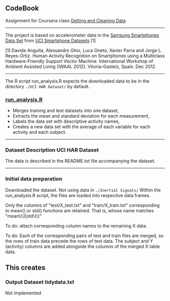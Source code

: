 
## CodeBook
Assignment for Coursera class [Getting and Cleaning Data](https://class.coursera.org/getdata-002)

---

The project is based on accelerometer data in the
[Samsung Smartphones Data Set](https://d396qusza40orc.cloudfront.net/getdata%2Fprojectfiles%2FUCI%20HAR%20Dataset.zip "Download Smartphone Data")
from [UCI Smartphone Datasets](http://archive.ics.uci.edu/ml/datasets/Human+Activity+Recognition+Using+Smartphones) [1]

[1] Davide Anguita, Alessandro Ghio, Luca Oneto, Xavier Parra and Jorge L. Reyes-Ortiz. Human Activity Recognition on Smartphones using a Multiclass Hardware-Friendly Support Vector Machine. International Workshop of Ambient Assisted Living (IWAAL 2012). Vitoria-Gasteiz, Spain. Dec 2012

---

The R script run_analysis.R expects the downloaded data to be in the directory
`./UCI HAR Dataset/` by default.


### [run_analysis.R](https://www.github.com/annwitbrock/DataClean)
* Merges training and test datasets into one dataset,
* Extracts the mean and standard deviation for each measurement,
* Labels the data set with descriptive activity names,
* Creates a new data set with the average of each variable for each activity and each subject.

---
 
### Dataset Description UCI HAR Dataset

The data is described in the README.txt file accompanying the dataset.
 
---

### Initial data preparation
 
Downloaded the dataset. Not using data in `./Inertial Signals/`
Within the run_analysis.R script, the files are loaded into respective data frames.

Only the columns of "test/X_test.txt" and "train/X_train.txt"
corresponding to mean() or std() functions are retained.
That is, whose name matches "mean\\(\\)|std\\(\\)"

To do: attach corresponding column names to the remaining X data.
 
To do:
Each of the corresponding pairs of test and train files are merged, so the rows of train data precede the rows of test data.
The subject and Y (activity) columns are added alongside the columns of the merged X table data.

This creates
---

### Output Dataset tidydata.txt
 
Not implemented